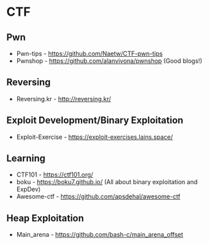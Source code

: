 # CTF

## Pwn
* Pwn-tips - https://github.com/Naetw/CTF-pwn-tips
* Pwnshop - https://github.com/alanvivona/pwnshop (Good blogs!)

## Reversing
* Reversing.kr - http://reversing.kr/

## Exploit Development/Binary Exploitation
* Exploit-Exercise - https://exploit-exercises.lains.space/

## Learning
* CTF101 - https://ctf101.org/
* boku - https://boku7.github.io/ (All about binary exploitation and ExpDev)
* Awesome-ctf - https://github.com/apsdehal/awesome-ctf

## Heap Exploitation
* Main_arena - https://github.com/bash-c/main_arena_offset
